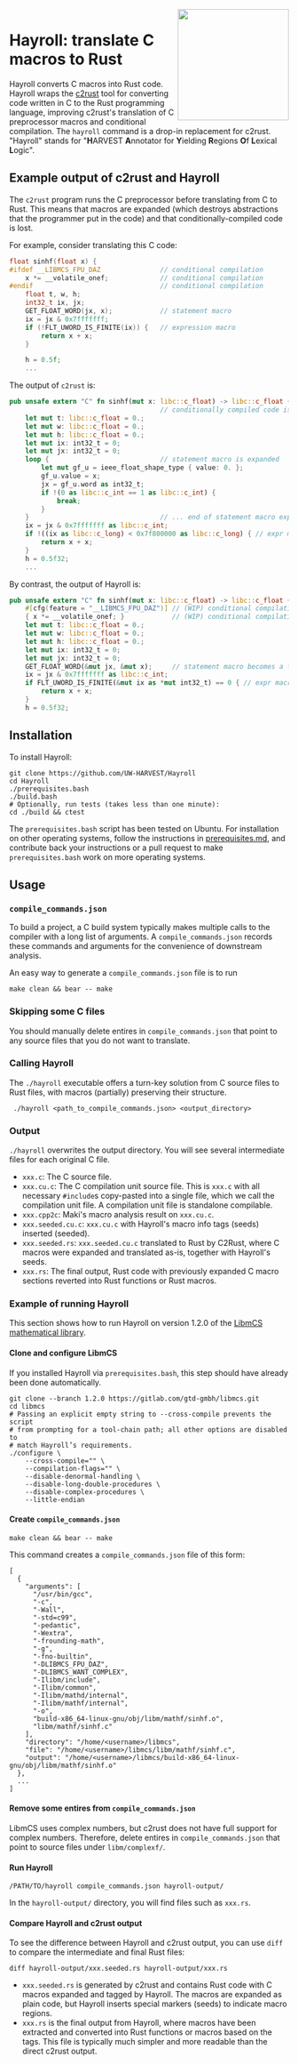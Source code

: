 <img src="images/hayroll-200x200.png" align="right" width="200px"/>

# Hayroll: translate C macros to Rust

Hayroll converts C macros into Rust code.  Hayroll wraps the [c2rust](https://github.com/immunant/c2rust) tool for converting code written in C to the Rust programming language, improving c2rust's translation of C preprocessor macros and conditional compilation.  The `hayroll` command is a drop-in replacement for c2rust.  "Hayroll" stands for "**H**ARVEST **A**nnotator for **Y**ielding **R**egions **O**f **L**exical **L**ogic".


## Example output of c2rust and Hayroll

The `c2rust` program runs the C preprocessor before translating from C to Rust.  This means that macros are expanded (which destroys abstractions that the programmer put in the code) and that conditionally-compiled code is lost.

For example, consider translating this C code:

```c
float sinhf(float x) {
#ifdef __LIBMCS_FPU_DAZ               // conditional compilation
    x *= __volatile_onef;             // conditional compilation
#endif                                // conditional compilation
    float t, w, h;
    int32_t ix, jx;
    GET_FLOAT_WORD(jx, x);            // statement macro
    ix = jx & 0x7fffffff;
    if (!FLT_UWORD_IS_FINITE(ix)) {   // expression macro
        return x + x;
    }

    h = 0.5f;
    ...
```

The output of `c2rust` is:

```rust
pub unsafe extern "C" fn sinhf(mut x: libc::c_float) -> libc::c_float {
                                      // conditionally compiled code is lost
    let mut t: libc::c_float = 0.;
    let mut w: libc::c_float = 0.;
    let mut h: libc::c_float = 0.;
    let mut ix: int32_t = 0;
    let mut jx: int32_t = 0;
    loop {                            // statement macro is expanded
        let mut gf_u = ieee_float_shape_type { value: 0. };
        gf_u.value = x;
        jx = gf_u.word as int32_t;
        if !(0 as libc::c_int == 1 as libc::c_int) {
            break;
        }
    }                                 // ... end of statement macro expansion
    ix = jx & 0x7fffffff as libc::c_int;
    if !((ix as libc::c_long) < 0x7f800000 as libc::c_long) { // expr macro expanded
        return x + x;
    }
    h = 0.5f32;
    ...
```

By contrast, the output of Hayroll is:

```rust
pub unsafe extern "C" fn sinhf(mut x: libc::c_float) -> libc::c_float {
    #[cfg(feature = "__LIBMCS_FPU_DAZ")] // (WIP) conditional compilation is retained
    { x *= __volatile_onef; }            // (WIP) conditional compilation is retained
    let mut t: libc::c_float = 0.;
    let mut w: libc::c_float = 0.;
    let mut h: libc::c_float = 0.;
    let mut ix: int32_t = 0;
    let mut jx: int32_t = 0;
    GET_FLOAT_WORD(&mut jx, &mut x);     // statement macro becomes a function
    ix = jx & 0x7fffffff as libc::c_int;
    if FLT_UWORD_IS_FINITE(&mut ix as *mut int32_t) == 0 { // expr macro is function
        return x + x;
    }
    h = 0.5f32;
```


## Installation

To install Hayroll:

```
git clone https://github.com/UW-HARVEST/Hayroll
cd Hayroll
./prerequisites.bash
./build.bash
# Optionally, run tests (takes less than one minute):
cd ./build && ctest
```

The `prerequisites.bash` script has been tested on Ubuntu.
For installation on other operating systems, follow the instructions in [prerequisites.md](prerequisites.md), and contribute back your instructions or a pull request to make `prerequisites.bash` work on more operating systems.

## Usage

### `compile_commands.json`

To build a project, a C build system typically makes multiple calls to the
compiler with a long list of arguments. A `compile_commands.json` records these
commands and arguments for the convenience of downstream analysis.

An easy way to generate a `compile_commands.json` file is to run
```
make clean && bear -- make
```

### Skipping some C files

You should manually delete entires in `compile_commands.json`
that point to any source files that you do not want to translate.

### Calling Hayroll

The `./hayroll` executable offers a turn-key solution from C source
files to Rust files, with macros (partially) preserving their
structure.

```
 ./hayroll <path_to_compile_commands.json> <output_directory>
```

### Output

`./hayroll` overwrites the output directory. You will see several intermediate
files for each original C file.

- `xxx.c`: The C source file.
- `xxx.cu.c`: The C compilation unit source file. This is `xxx.c` with all necessary `#include`s copy-pasted into a single file, which we call the compilation unit file. A compilation unit file is standalone compilable.
- `xxx.cpp2c`: Maki's macro analysis result on `xxx.cu.c`.
- `xxx.seeded.cu.c`: `xxx.cu.c` with Hayroll's macro info tags (seeds) inserted (seeded).
- `xxx.seeded.rs`: `xxx.seeded.cu.c` translated to Rust by C2Rust, where C macros were expanded and translated as-is, together with Hayroll's seeds.
- `xxx.rs`: The final output, Rust code with previously expanded C macro sections reverted into Rust functions or Rust macros.


### Example of running Hayroll

This section shows how to run Hayroll on version 1.2.0 of the [LibmCS mathematical library](https://gitlab.com/gtd-gmbh/libmcs).

#### Clone and configure LibmCS

If you installed Hayroll via `prerequisites.bash`, this step should have already been done automatically.

```
git clone --branch 1.2.0 https://gitlab.com/gtd-gmbh/libmcs.git
cd libmcs
# Passing an explicit empty string to --cross-compile prevents the script
# from prompting for a tool-chain path; all other options are disabled to
# match Hayroll’s requirements.
./configure \
    --cross-compile="" \
    --compilation-flags="" \
    --disable-denormal-handling \
    --disable-long-double-procedures \
    --disable-complex-procedures \
    --little-endian
```

#### Create `compile_commands.json`

```
make clean && bear -- make
```

This command creates a `compile_commands.json` file of this form:

```
[
  {
    "arguments": [
      "/usr/bin/gcc",
      "-c",
      "-Wall",
      "-std=c99",
      "-pedantic",
      "-Wextra",
      "-frounding-math",
      "-g",
      "-fno-builtin",
      "-DLIBMCS_FPU_DAZ",
      "-DLIBMCS_WANT_COMPLEX",
      "-Ilibm/include",
      "-Ilibm/common",
      "-Ilibm/mathd/internal",
      "-Ilibm/mathf/internal",
      "-o",
      "build-x86_64-linux-gnu/obj/libm/mathf/sinhf.o",
      "libm/mathf/sinhf.c"
    ],
    "directory": "/home/<username>/libmcs",
    "file": "/home/<username>/libmcs/libm/mathf/sinhf.c",
    "output": "/home/<username>/libmcs/build-x86_64-linux-gnu/obj/libm/mathf/sinhf.o"
  },
  ...
]
```

#### Remove some entires from `compile_commands.json`

LibmCS uses complex numbers, but c2rust does not have full support for complex numbers.
Therefore, delete entires in `compile_commands.json` that point to source files under `libm/complexf/`.

#### Run Hayroll

```
/PATH/TO/hayroll compile_commands.json hayroll-output/
```

In the `hayroll-output/` directory, you will find files such as `xxx.rs`.

#### Compare Hayroll and c2rust output

To see the difference between Hayroll and c2rust output, you can use `diff` to compare the intermediate and final Rust files:

```
diff hayroll-output/xxx.seeded.rs hayroll-output/xxx.rs
```

- `xxx.seeded.rs` is generated by c2rust and contains Rust code with C macros expanded and tagged by Hayroll. The macros are expanded as plain code, but Hayroll inserts special markers (seeds) to indicate macro regions.
- `xxx.rs` is the final output from Hayroll, where macros have been extracted and converted into Rust functions or macros based on the tags. This file is typically much simpler and more readable than the direct c2rust output.
